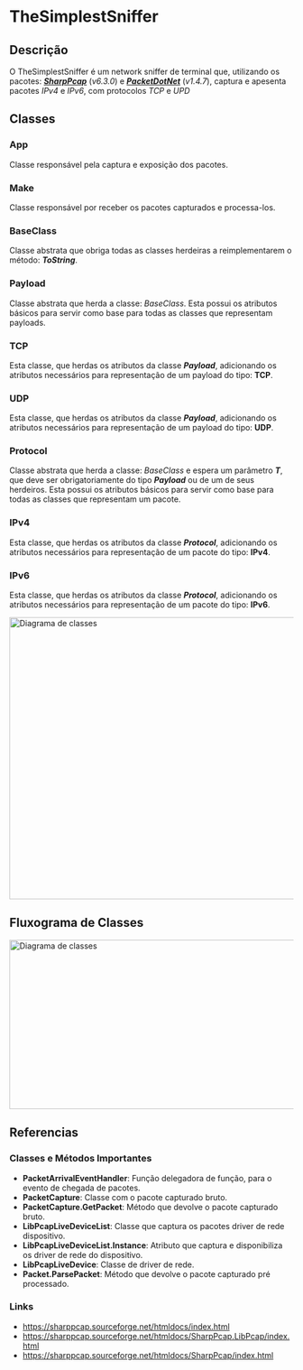 # TheSimplestSniffer
## Descrição
O TheSimplestSniffer é um network sniffer de terminal que, utilizando os pacotes: ***[SharpPcap](https://www.nuget.org/packages/SharpPcap)*** (*v6.3.0*) e ***[PacketDotNet](https://www.nuget.org/packages/packetdotnet/)*** (*v1.4.7*), captura e apesenta pacotes *IPv4* e *IPv6*, com protocolos *TCP* e *UPD*
## Classes
### App
Classe responsável pela captura e exposição dos pacotes.
### Make
Classe responsável por receber os pacotes capturados e processa-los.
### BaseClass
Classe abstrata que obriga todas as classes herdeiras a reimplementarem o método: ***ToString***.
### Payload
Classe abstrata que herda a classe: *BaseClass*. Esta possui os atributos básicos para servir como base para todas as classes que representam payloads.
### TCP
Esta classe, que herdas os atributos da classe ***Payload***, adicionando os atributos necessários para representação de um payload do tipo: **TCP**.
### UDP
Esta classe, que herdas os atributos da classe ***Payload***, adicionando os atributos necessários para representação de um payload do tipo: **UDP**.
### Protocol
Classe abstrata que herda a classe: *BaseClass* e espera um parâmetro ***T***, que deve ser obrigatoriamente do tipo ***Payload*** ou de um de seus herdeiros. Esta possui os atributos básicos para servir como base para todas as classes que representam um pacote.
### IPv4
Esta classe, que herdas os atributos da classe ***Protocol***, adicionando os atributos necessários para representação de um pacote do tipo: **IPv4**.
### IPv6
Esta classe, que herdas os atributos da classe ***Protocol***, adicionando os atributos necessários para representação de um pacote do tipo: **IPv6**.

<img src="https://raw.githubusercontent.com/GuilhermeFontana/TheSimplestSniffer/refs/heads/Development/Docs/Images/ClassDiagram.png" alt="Diagrama de classes" width="1000" height="500" />

## Fluxograma de Classes

<img src="https://raw.githubusercontent.com/GuilhermeFontana/TheSimplestSniffer/refs/heads/Development/Docs/Images/Fluxogramas.png" alt="Diagrama de classes" width="1000" height="300" />

## Referencias
### Classes e Métodos Importantes
* **PacketArrivalEventHandler**: Função delegadora de função, para o evento de chegada de pacotes.
* **PacketCapture**: Classe com o pacote capturado bruto.
* **PacketCapture.GetPacket**: Método que devolve o pacote capturado bruto.
* **LibPcapLiveDeviceList**: Classe que captura os pacotes driver de rede dispositivo.  
* **LibPcapLiveDeviceList.Instance**: Atributo que captura e disponibiliza os driver de rede do dispositivo.  
* **LibPcapLiveDevice**: Classe de driver de rede.
* **Packet.ParsePacket**: Método que devolve o pacote capturado pré processado.
### Links
* https://sharppcap.sourceforge.net/htmldocs/index.html
* https://sharppcap.sourceforge.net/htmldocs/SharpPcap.LibPcap/index.html
* https://sharppcap.sourceforge.net/htmldocs/SharpPcap/index.html
